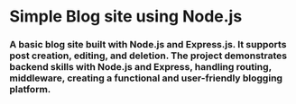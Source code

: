 # Simple Blog site using Node.js

### A basic blog site built with Node.js and Express.js. It supports post creation, editing, and deletion. The project demonstrates backend skills with Node.js and Express, handling routing, middleware, creating a functional and user-friendly blogging platform.
